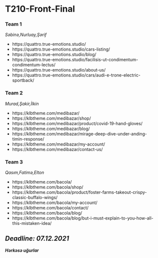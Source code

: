 # T210-Front-Final
<h3>Team 1</h3>
<i>Səbinə,Nurluay,Şərif</i>
<ul>
  <li>https://quattro.true-emotions.studio/</li>
  <li>https://quattro.true-emotions.studio/cars-listing/</li>
  <li>https://quattro.true-emotions.studio/blog/</li>
  <li>https://quattro.true-emotions.studio/facilisis-ut-condimentum-condimentum-lectus/</li>
  <li>https://quattro.true-emotions.studio/about-us/</li>
  <li>https://quattro.true-emotions.studio/cars/audi-e-trone-electric-sportback/</li>
</ul>

<h3>Team 2</h3>
<i>Murad,Şakir,İlkin</i>
<ul>
  <li>https://klbtheme.com/medibazar/</li>
  <li>https://klbtheme.com/medibazar/shop/</li>
  <li>https://klbtheme.com/medibazar/product/covid-19-hand-gloves/</li>
  <li>https://klbtheme.com/medibazar/blog/</li>
  <li>https://klbtheme.com/medibazar/mirage-deep-dive-under-anding-timin-response/</li>
  <li>https://klbtheme.com/medibazar/my-account/</li>
  <li>https://klbtheme.com/medibazar/contact-us/</li>  
</ul>

<h3>Team 3</h3>
<i>Qasım,Fatimə,Elton</i>
<ul>
  <li>https://klbtheme.com/bacola/</li>
  <li>https://klbtheme.com/bacola/shop/</li>
  <li>https://klbtheme.com/bacola/product/foster-farms-takeout-crispy-classic-buffalo-wings/</li>
  <li>https://klbtheme.com/bacola/my-account/</li>
  <li>https://klbtheme.com/bacola/contact/</li>
  <li>https://klbtheme.com/bacola/blog/</li>
  <li>https://klbtheme.com/bacola/blog/but-i-must-explain-to-you-how-all-this-mistaken-idea/</li>  
</ul>

<h2><i>Deadline: 07.12.2021<i></h2>
<b><i>Hərkəsə uğurlar</i></b>

